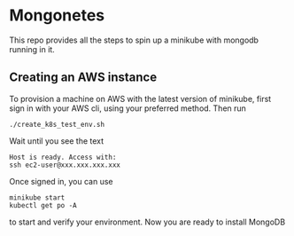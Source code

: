 # Mongonetes
This repo provides all the steps to spin up a minikube with mongodb running in it.
## Creating an AWS instance
To provision a machine on AWS with the latest version of minikube, first sign in with your AWS cli, using your preferred method. Then run
```
./create_k8s_test_env.sh
```
Wait until you see the text
```
Host is ready. Access with: 
ssh ec2-user@xxx.xxx.xxx.xxx
```
Once signed in, you can use
```
minikube start
kubectl get po -A
```
to start and verify your environment. Now you are ready to install MongoDB
